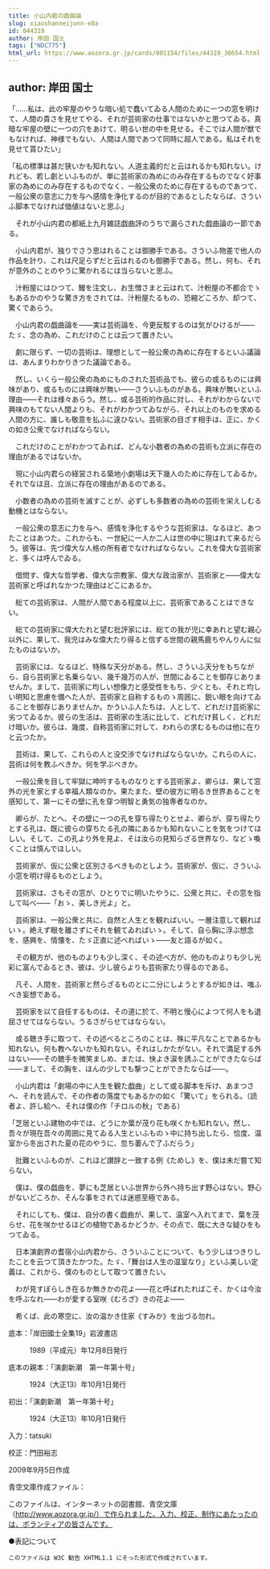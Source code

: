 ```yaml
---
title: 小山内君の戯曲論
slug: xiaoshanneijunn-e8a
id: 044319
author: 岸田 国士
tags: ["NDC775"]
html_url: https://www.aozora.gr.jp/cards/001154/files/44319_36654.html
---
```


## author: 岸田 国士

「……私は、此の牢屋のやうな暗い処で蠢いてゐる人間のために一つの窓を明けて、人間の貴さを見せてやる、それが芸術家の仕事ではないかと思つてゐる。真暗な牢屋の壁に一つの穴をあけて、明るい世の中を見せる。そこでは人間が獣でもなければ、神様でもない、人間は人間であつて同時に超人である。私はそれを見せて貰ひたい」

「私の標準は甚だ狭いかも知れない。人道主義的だと云はれるかも知れない。けれども、若し劇といふものが、単に芸術家の為めにのみ存在するものでなく好事家の為めにのみ存在するものでなく、一般公衆のために存在するものであつて、一般公衆の意志に力を与へ感情を浄化するのが目的であるとしたならば、さういふ脚本でなければ価値はないと思ふ」

　それが小山内君の都紙上九月雑誌戯曲評のうちで漏らされた戯曲論の一節である。

　小山内君が、独りでさう思はれることは御勝手である。さういふ物差で他人の作品を計り、これは尺足らずだと云はれるのも御勝手である。然し、何も、それが意外のことのやうに驚かれるには当らないと思ふ。

　汁粉屋にはひつて、鰻を注文し、お生憎さまと云はれて、汁粉屋の不都合でゝもあるかのやうな驚き方をされては、汁粉屋たるもの、恐縮どころか、却つて、驚くであらう。



　小山内君の戯曲論を――実は芸術論を、今更反駁するのは気がひけるが――たゞ、念の為め、これだけのことは云つて置きたい。

　劇に限らず、一切の芸術は、理想として一般公衆の為めに存在するといふ議論は、あんまりわかりきつた議論である。

　然し、いくら一般公衆の為めにものされた芸術品でも、彼らの或るものには興味があり、或るものには興味が無い――さういふものがある。興味が無いといふ理由――それは様々あらう。然し、或る芸術的作品に対し、それがわからないで興味のもてない人間よりも、それがわかつてゐながら、それ以上のものを求める人間の方に、誰しも敬意を払ふに違ひない。芸術家の目ざす相手は、正に、かくの如き公衆でなければならない。

　これだけのことがわかつてゐれば、どんな小数者の為めの芸術も立派に存在の理由があるではないか。

　現に小山内君らの経営される築地小劇場は天下幾人のために存在してゐるか。それでなほ且、立派に存在の理由があるのである。



　小数者の為めの芸術を滅すことが、必ずしも多数者の為めの芸術を栄えしむる動機とはならない。

　一般公衆の意志に力を与へ、感情を浄化するやうな芸術家は、なるほど、あつたことはあつた。これからも、一世紀に一人か二人は世の中に現はれて来るだらう。彼等は、先づ偉大な人格の所有者でなければならない。これを偉大な芸術家と、多くは呼んでゐる。

　借問す、偉大な哲学者、偉大な宗教家、偉大な政治家が、芸術家と――偉大な芸術家と呼ばれなかつた理由はどこにあるか。

　総ての芸術家は、人間が人間である程度以上に、芸術家であることはできない。

　総ての芸術家に偉大たれと望む批評家には、総ての我が児に幸あれと望む親心以外に、果して、我児はみな偉大たり得ると信ずる世間の親馬鹿ちやんりんに似たものはないか。

　芸術家には、なるほど、特殊な天分がある。然し、さういふ天分をもちながら、自ら芸術家と名乗らない、幾千幾万の人が、世間にゐることを御存じありませんか。まして、芸術家に均しい想像力と感受性をもち、少くとも、それと均しい明知と思慮を備へた人が、芸術家と自称するものゝ周囲に、鋭い眼を向けてゐることを御存じありませんか。かういふ人たちは、人として、どれだけ芸術家に劣つてゐるか。彼らの生活は、芸術家の生活に比して、どれだけ貧しく、どれだけ暗いか。彼らは、幾度、自称芸術家に対して、われらの求むるものは他に在りと云つたか。

　芸術は、果して、これらの人と没交渉でなければならないか。これらの人に、芸術は何を教ふべきか。何を学ぶべきか。

　一般公衆を目して牢獄に呻吟するものなりとする芸術家よ、卿らは、果して窓外の光を家とする幸福人類なのか。果たまた、壁の彼方に明るき世界あることを感知して、第一にその壁に孔を穿つ明智と勇気の独専者なのか。

　卿らが、たとへ、その壁に一つの孔を穿ち得たりとせよ、卿らが、穿ち得たりとする孔は、既に彼らの穿ちたる孔の隣にあるかも知れないことを気をつけてほしい。そして、この孔より外を見よ、そは汝らの見知らざる世界なり、などゝ喚くことは慎んでほしい。

　芸術家が、仮に公衆と区別さるべきものとしよう。芸術家が、仮に、さういふ小窓を明け得るものとしよう。

　芸術家は、さもその窓が、ひとりでに明いたやうに、公衆と共に、その窓を指して叫べ――「おゝ、美しき光よ」と。

　芸術家は、一般公衆と共に、自然と人生とを観ればいい。一層注意して観ればいゝ。絶えず眼を離さずにそれを観てゐればいゝ。そして、自ら胸に浮ぶ想念を、感興を、情懐を、たゞ正直に述べればいゝ――友と語るが如く。

　その観方が、他のものよりも少し深く、その述べ方が、他のものよりも少し光彩に富んでゐるとき、彼は、少し彼らよりも芸術家たり得るのである。

　凡そ、人間を、芸術家と然らざるものとに二分にしようとするが如きは、嗤ふべき妄想である。

　芸術家を以て自任するものは、その道に於て、不明と慢心によつて何人をも退屈させてはならない。うるさがらせてはならない。

　或る聴き手に取つて、その述べるところのことは、殊に平凡なことであるかも知れない。何も教へないかも知れない。それはしかたがない。それで満足する外はない――その聴手を微笑ましめ、または、快よき涙を誘ふことができたならば――まして、その胸を、ほんの少しでも撃つことができたならば――。

　小山内君は「劇場の中に人生を観た戯曲」として或る脚本を斥け、あまつさへ、それを読んで、その作者の落度でもあるかの如く「驚いて」をられる。（読者よ、許し給へ、それは僕の作「チロルの秋」である）

「芝居といふ建物の中では、どうにか葉が茂り花も咲くかも知れない。然し、吾々が現在吾々の周囲に見てゐる人生といふものゝ中に持ち出したら、恰度、温室から冬出された夏の花のやうに、忽ち萎んで了ふだらう」

　批難といふものが、これほど讃辞と一致する例《ためし》を、僕は未だ嘗て知らない。

　僕は、僕の戯曲を、夢にも芝居といふ世界から外へ持ち出す野心はない。野心がないどころか、そんな事をされては迷惑至極である。

　それにしても、僕は、自分の書く戯曲が、果して、温室へ入れてまで、葉を茂らせ、花を咲かせるほどの植物であるかどうか、その点で、既に大きな疑ひをもつてゐる。

　日本演劇界の耆宿小山内君から、さういふことについて、もう少しはつきりしたことを云つて頂きたかつた。たゞ、「舞台は人生の温室なり」といふ美しい定義は、これから、僕のものとして取つて置きたい。

　わが見すぼらしき在るか無きかの花よ――花と呼ばれたればこそ、かくは今汝を呼ぶなれ――わが愛する室咲《むろざ》きの花よ――

　希くば、此の寒空に、汝の温かき住家《すみか》を出づる勿れ。













底本：「岸田國士全集19」岩波書店


　　　1989（平成元）年12月8日発行

底本の親本：「演劇新潮　第一年第十号」

　　　1924（大正13）年10月1日発行

初出：「演劇新潮　第一年第十号」

　　　1924（大正13）年10月1日発行

入力：tatsuki

校正：門田裕志

2009年9月5日作成

青空文庫作成ファイル：

このファイルは、インターネットの図書館、青空文庫（http://www.aozora.gr.jp/）で作られました。入力、校正、制作にあたったのは、ボランティアの皆さんです。











●表記について


	このファイルは W3C 勧告 XHTML1.1 にそった形式で作成されています。
